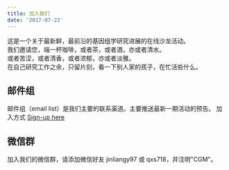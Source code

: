 ```yaml
---
title: 加入我们
date: '2017-07-22'
---
```


这是一个关于最新鲜，最前沿的基因组学研究进展的在线沙龙活动。    
我们邀请您，端一杯咖啡，或者茶，或者酒，亦或者清水。    
或者苦涩，或者清香，或者浓郁，亦或者淡雅。    
在自己研究工作之余，只留片刻，看一下别人家的孩子，在忙活些什么。    

## 邮件组

邮件组（email list）是我们主要的联系渠道。主要推送最新一期活动的预告。
加入方式 [Sign-up here](http://eepurl.com/cBGO8D)

## 微信群

加入我们的微信群，请添加微信好友 jinliangy97 或 qxs718，并注明"CGM"。

